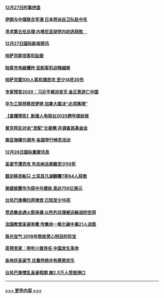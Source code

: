 #### [12月27日时事拼盘](../pages/prog202/a102738992.md?t=12280833) 
#### [伊朗与中俄联合军演 日本将派自卫队赴中东](../pages/prog202/a102738823.md?t=12280833) 
#### [寻求第五任总理 内塔尼亚胡党内初选获胜　](../pages/prog202/a102738772.md?t=12280833) 
#### [12月27日国际新闻简讯](../pages/prog202/a102738604.md?t=12280833) 
#### [哈萨克斯坦客机坠毁](../pages/prog202/a102738606.md?t=12280833) 
#### [陆客充电器爆炸 亚航客机迫降越南](../pages/prog202/a102738530.md?t=12280833) 
#### [哈萨克载100人客机撞民宅 至少14死35伤](../pages/prog202/a102738485.md?t=12280833) 
#### [专家预言2020：习近平被迫变天 金正恩逃亡中国](../pages/prog202/a102738340.md?t=12280833) 
#### [华为工程师移民梦碎 加拿大裁决“必须离境”](../pages/prog202/a102738306.md?t=12280833) 
#### [【直播预告】新唐人电视台2020跨年缤纷夜](../pages/prog202/a102738273.md?t=12280833) 
#### [普京将反对派“发配”北极圈 并调查其基金会](../pages/prog202/a102738056.md?t=12280833) 
#### [南亚海啸15周年 各国举行悼念活动](../pages/prog202/a102738043.md?t=12280833) 
#### [12月26日国际重要讯息](../pages/prog202/a102737872.md?t=12280833) 
#### [圣诞节遭恐攻 布吉纳法索酿至少50死](../pages/prog202/a102737869.md?t=12280833) 
#### [载运移民船只 土耳其凡湖翻覆7死64人获救](../pages/prog202/a102737839.md?t=12280833) 
#### [美媒披露华为获中共援助 高达750亿美元](../pages/prog202/a102737744.md?t=12280833) 
#### [台风巴逢横扫菲律宾 已知至少16死](../pages/prog202/a102737673.md?t=12280833) 
#### [竞选集会遇火箭来袭 以色列总理被迫躲进防空洞](../pages/prog202/a102737659.md?t=12280833) 
#### [法国教堂圣诞弥撒 传集体一氧化碳中毒21人送医](../pages/prog202/a102737634.md?t=12280833) 
#### [珠光宝气 2019年那些赏心悦目的珍宝](../pages/prog202/a102737509.md?t=12280833) 
#### [英预言家：明年川普连任 中国发生革命](../pages/prog202/a102737473.md?t=12280833) 
#### [各地庆圣诞节 庄重传统亦有感恩欢乐](../pages/prog202/a102737408.md?t=12280833) 
#### [台风巴逢搅乱圣诞假期 逾2.5万人受困港口](../pages/prog202/a102737251.md?t=12280833) 

----
#### [ >>> 更早内容 <<< ](../indexes/prog202-earlier.md)
